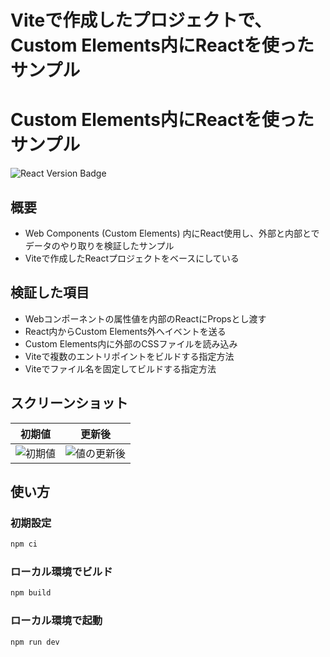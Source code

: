 # Viteで作成したプロジェクトで、 Custom Elements内にReactを使ったサンプル

# Custom Elements内にReactを使ったサンプル

![React Version Badge](https://img.shields.io/badge/React-18.2.0-blue.svg)

## 概要

- Web Components (Custom Elements) 内にReact使用し、外部と内部とでデータのやり取りを検証したサンプル
- Viteで作成したReactプロジェクトをベースにしている

## 検証した項目

- Webコンポーネントの属性値を内部のReactにPropsとし渡す
- React内からCustom Elements外へイベントを送る
- Custom Elements内に外部のCSSファイルを読み込み
- Viteで複数のエントリポイントをビルドする指定方法
- Viteでファイル名を固定してビルドする指定方法

## スクリーンショット

初期値 | 更新後
--- | ---
![初期値](https://user-images.githubusercontent.com/1934996/237022461-e116383d-ab99-4c99-b86b-ba1d8078af61.png) | ![値の更新後](https://user-images.githubusercontent.com/1934996/237017949-3a64cef4-022a-41dc-9e76-65810658be2c.png)


## 使い方

### 初期設定

```sh
npm ci
```

### ローカル環境でビルド

```sh
npm build
```

### ローカル環境で起動

```sh
npm run dev
```

